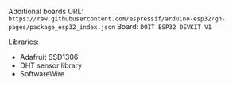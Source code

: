 Additional boards URL: `https://raw.githubusercontent.com/espressif/arduino-esp32/gh-pages/package_esp32_index.json`
Board: `DOIT ESP32 DEVKIT V1`

Libraries:

- Adafruit SSD1306
- DHT sensor library
- SoftwareWire
